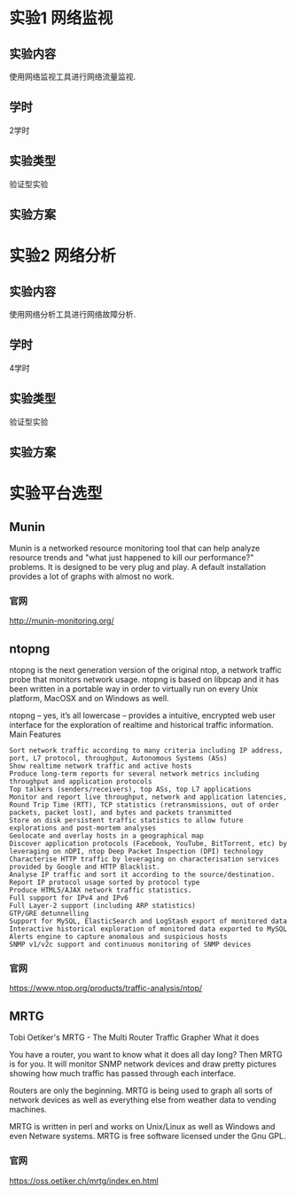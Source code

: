 # 实验1 网络监视
## 实验内容
使用网络监视工具进行网络流量监视.
## 学时
2学时
## 实验类型
验证型实验
## 实验方案

# 实验2 网络分析
## 实验内容
使用网络分析工具进行网络故障分析.
## 学时
4学时
## 实验类型
验证型实验
## 实验方案

# 实验平台选型
## Munin 
Munin is a networked resource monitoring tool that can help analyze resource trends and "what just happened to kill our performance?" problems. It is designed to be very plug and play. A default installation provides a lot of graphs with almost no work.

### 官网
http://munin-monitoring.org/

## ntopng
ntopng is the next generation version of the original ntop, a network traffic probe that monitors network usage. ntopng is based on libpcap and it has been written in a portable way in order to virtually run on every Unix platform, MacOSX and on Windows as well.

ntopng – yes, it’s all lowercase – provides a intuitive, encrypted web user interface for the exploration of realtime and historical traffic information.
Main Features

    Sort network traffic according to many criteria including IP address, port, L7 protocol, throughput, Autonomous Systems (ASs)
    Show realtime network traffic and active hosts
    Produce long-term reports for several network metrics including throughput and application protocols
    Top talkers (senders/receivers), top ASs, top L7 applications
    Monitor and report live throughput, network and application latencies, Round Trip Time (RTT), TCP statistics (retransmissions, out of order packets, packet lost), and bytes and packets transmitted
    Store on disk persistent traffic statistics to allow future explorations and post-mortem analyses
    Geolocate and overlay hosts in a geographical map
    Discover application protocols (Facebook, YouTube, BitTorrent, etc) by leveraging on nDPI, ntop Deep Packet Inspection (DPI) technology
    Characterise HTTP traffic by leveraging on characterisation services provided by Google and HTTP Blacklist.
    Analyse IP traffic and sort it according to the source/destination.
    Report IP protocol usage sorted by protocol type
    Produce HTML5/AJAX network traffic statistics.
    Full support for IPv4 and IPv6
    Full Layer-2 support (including ARP statistics)
    GTP/GRE detunnelling
    Support for MySQL, ElasticSearch and LogStash export of monitored data
    Interactive historical exploration of monitored data exported to MySQL
    Alerts engine to capture anomalous and suspicious hosts
    SNMP v1/v2c support and continuous monitoring of SNMP devices
### 官网
https://www.ntop.org/products/traffic-analysis/ntop/
## MRTG
Tobi Oetiker's MRTG - The Multi Router Traffic Grapher
What it does

You have a router, you want to know what it does all day long? Then MRTG is for you. It will monitor SNMP network devices and draw pretty pictures showing how much traffic has passed through each interface.

Routers are only the beginning. MRTG is being used to graph all sorts of network devices as well as everything else from weather data to vending machines.

MRTG is written in perl and works on Unix/Linux as well as Windows and even Netware systems. MRTG is free software licensed under the Gnu GPL.
### 官网
https://oss.oetiker.ch/mrtg/index.en.html
